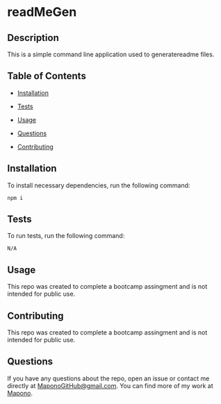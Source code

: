 # readMeGen


## Description

This is a simple command line application used to generatereadme files.

## Table of Contents
* [Installation](#installation)

* [Tests](#tests)

* [Usage](#usage)


* [Questions](#questions)

* [Contributing](#contributing)

## Installation

To install necessary dependencies, run the following command:

```
npm i
```

## Tests

To run tests, run the following command:

```
N/A
```

## Usage

This repo was created to complete a bootcamp assingment and is not intended for public use.



## Contributing

This repo was created to complete a bootcamp assingment and is not intended for public use.

## Questions

If you have any questions about the repo, open an issue or contact me directly at MaponoGitHub@gmail.com. You can find more of my work at [Mapono](https://github.com/Mapono/).
  
